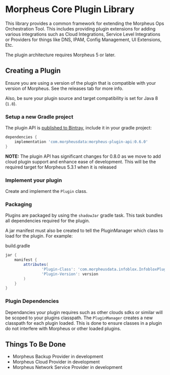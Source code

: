 # Morpheus Core Plugin Library

This library provides a common framework for extending the Morpheus Ops Orchestration Tool. This includes providing plugin extensions for adding various integrations such as Cloud Integrations, Service Level Integrations or Providers for things like DNS, IPAM, Config Management, UI Extensions, Etc.

The plugin architecture requires Morpheus 5 or later.

## Creating a Plugin

Ensure you are using a version of the plugin that is compatible with your version of Morpheus. See the releases tab for more info.

Also, be sure your plugin source and target compatibility is set for Java 8 (`1.8`).

### Setup a new Gradle project

The plugin API is [published to Bintray](https://bintray.com/bertramlabs/gomorpheus/morpheus-plugin-api), include it in your gradle project:

```gradle
dependencies {
	implementation 'com.morpheusdata:morpheus-plugin-api:0.6.0'
}
```

**NOTE:** The plugin API has significant changes for 0.8.0 as we move to add cloud plugin support and enhance ease of development. This will be the required target for Morpheus 5.3.1 when it is released

### Implement your plugin

Create and implement the `Plugin` class.

### Packaging

Plugins are packaged by using the `shadowJar` gradle task. This task bundles all dependencies required for the plugin.

A jar manifest must also be created to tell the PluginManager which class to load for the plugin. For example:

build.gradle
```groovy
jar {
    manifest {
        attributes(
                'Plugin-Class': 'com.morpheusdata.infoblox.InfobloxPlugin',
                'Plugin-Version': version
        )
    }
}
```

### Plugin Dependencies

Dependancies your plugin requires such as other clouds sdks or similar will be scoped to your plugins classpath. The `PluginManager` creates a new classpath for each plugin loaded. This is done to ensure classes in a plugin do not interfere with Morpheus or other loaded plugins.

## Things To Be Done

* Morpheus Backup Provider in development
* Morpheus Cloud Provider in development
* Morpheus Network Service Provider in development

